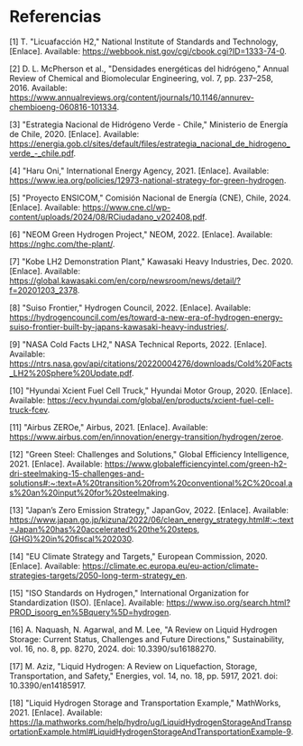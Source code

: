 # Referencias
[1] T. "Licuafacción H2," National Institute of Standards and Technology, [Enlace]. Available: https://webbook.nist.gov/cgi/cbook.cgi?ID=1333-74-0.

[2] D. L. McPherson et al., "Densidades energéticas del hidrógeno," Annual Review of Chemical and Biomolecular Engineering, vol. 7, pp. 237–258, 2016. Available: https://www.annualreviews.org/content/journals/10.1146/annurev-chembioeng-060816-101334.

[3] "Estrategia Nacional de Hidrógeno Verde - Chile," Ministerio de Energía de Chile, 2020. [Enlace]. Available: https://energia.gob.cl/sites/default/files/estrategia_nacional_de_hidrogeno_verde_-_chile.pdf.

[4] "Haru Oni," International Energy Agency, 2021. [Enlace]. Available: https://www.iea.org/policies/12973-national-strategy-for-green-hydrogen.

[5] "Proyecto ENSICOM," Comisión Nacional de Energía (CNE), Chile, 2024. [Enlace]. Available: https://www.cne.cl/wp-content/uploads/2024/08/RCiudadano_v202408.pdf.

[6] "NEOM Green Hydrogen Project," NEOM, 2022. [Enlace]. Available: https://nghc.com/the-plant/.

[7] "Kobe LH2 Demonstration Plant," Kawasaki Heavy Industries, Dec. 2020. [Enlace]. Available: https://global.kawasaki.com/en/corp/newsroom/news/detail/?f=20201203_2378.

[8] "Suiso Frontier," Hydrogen Council, 2022. [Enlace]. Available: https://hydrogencouncil.com/es/toward-a-new-era-of-hydrogen-energy-suiso-frontier-built-by-japans-kawasaki-heavy-industries/.

[9] "NASA Cold Facts LH2," NASA Technical Reports, 2022. [Enlace]. Available: https://ntrs.nasa.gov/api/citations/20220004276/downloads/Cold%20Facts_LH2%20Sphere%20Update.pdf.

[10] "Hyundai Xcient Fuel Cell Truck," Hyundai Motor Group, 2020. [Enlace]. Available: https://ecv.hyundai.com/global/en/products/xcient-fuel-cell-truck-fcev.

[11] "Airbus ZEROe," Airbus, 2021. [Enlace]. Available: https://www.airbus.com/en/innovation/energy-transition/hydrogen/zeroe.

[12] "Green Steel: Challenges and Solutions," Global Efficiency Intelligence, 2021. [Enlace]. Available: https://www.globalefficiencyintel.com/green-h2-dri-steelmaking-15-challenges-and-solutions#:~:text=A%20transition%20from%20conventional%2C%20coal,as%20an%20input%20for%20steelmaking.

[13] "Japan’s Zero Emission Strategy," JapanGov, 2022. [Enlace]. Available: https://www.japan.go.jp/kizuna/2022/06/clean_energy_strategy.html#:~:text=Japan%20has%20accelerated%20the%20steps,(GHG)%20in%20fiscal%202030.

[14] "EU Climate Strategy and Targets," European Commission, 2020. [Enlace]. Available: https://climate.ec.europa.eu/eu-action/climate-strategies-targets/2050-long-term-strategy_en.

[15] "ISO Standards on Hydrogen," International Organization for Standardization (ISO). [Enlace]. Available: https://www.iso.org/search.html?PROD_isoorg_en%5Bquery%5D=hydrogen.

[16] A. Naquash, N. Agarwal, and M. Lee, "A Review on Liquid Hydrogen Storage: Current Status, Challenges and Future Directions," Sustainability, vol. 16, no. 8, pp. 8270, 2024. doi: 10.3390/su16188270.

[17] M. Aziz, "Liquid Hydrogen: A Review on Liquefaction, Storage, Transportation, and Safety," Energies, vol. 14, no. 18, pp. 5917, 2021. doi: 10.3390/en14185917.

[18] "Liquid Hydrogen Storage and Transportation Example," MathWorks, 2021. [Enlace]. Available: https://la.mathworks.com/help/hydro/ug/LiquidHydrogenStorageAndTransportationExample.html#LiquidHydrogenStorageAndTransportationExample-9.
